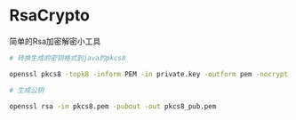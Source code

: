 # RsaCrypto

简单的Rsa加密解密小工具


```bash
# 转换生成的密钥格式到java的pkcs8

openssl pkcs8 -topk8 -inform PEM -in private.key -outform pem -nocrypt -out pkcs8.pem

# 生成公钥

openssl rsa -in pkcs8.pem -pubout -out pkcs8_pub.pem

```
